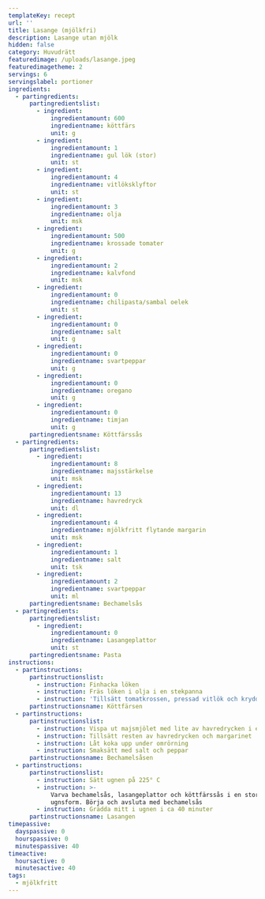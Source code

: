 ```yaml
---
templateKey: recept
url: ''
title: Lasange (mjölkfri)
description: Lasange utan mjölk
hidden: false
category: Huvudrätt
featuredimage: /uploads/lasange.jpeg
featuredimagetheme: 2
servings: 6
servingslabel: portioner
ingredients:
  - partingredients:
      partingredientslist:
        - ingredient:
            ingredientamount: 600
            ingredientname: köttfärs
            unit: g
        - ingredient:
            ingredientamount: 1
            ingredientname: gul lök (stor)
            unit: st
        - ingredient:
            ingredientamount: 4
            ingredientname: vitlöksklyftor
            unit: st
        - ingredient:
            ingredientamount: 3
            ingredientname: olja
            unit: msk
        - ingredient:
            ingredientamount: 500
            ingredientname: krossade tomater
            unit: g
        - ingredient:
            ingredientamount: 2
            ingredientname: kalvfond
            unit: msk
        - ingredient:
            ingredientamount: 0
            ingredientname: chilipasta/sambal oelek
            unit: st
        - ingredient:
            ingredientamount: 0
            ingredientname: salt
            unit: g
        - ingredient:
            ingredientamount: 0
            ingredientname: svartpeppar
            unit: g
        - ingredient:
            ingredientamount: 0
            ingredientname: oregano
            unit: g
        - ingredient:
            ingredientamount: 0
            ingredientname: timjan
            unit: g
      partingredientsname: Köttfärssås
  - partingredients:
      partingredientslist:
        - ingredient:
            ingredientamount: 8
            ingredientname: majsstärkelse
            unit: msk
        - ingredient:
            ingredientamount: 13
            ingredientname: havredryck
            unit: dl
        - ingredient:
            ingredientamount: 4
            ingredientname: mjölkfritt flytande margarin
            unit: msk
        - ingredient:
            ingredientamount: 1
            ingredientname: salt
            unit: tsk
        - ingredient:
            ingredientamount: 2
            ingredientname: svartpeppar
            unit: ml
      partingredientsname: Bechamelsås
  - partingredients:
      partingredientslist:
        - ingredient:
            ingredientamount: 0
            ingredientname: Lasangeplattor
            unit: st
      partingredientsname: Pasta
instructions:
  - partinstructions:
      partinstructionslist:
        - instruction: Finhacka löken
        - instruction: Fräs löken i olja i en stekpanna
        - instruction: 'Tillsätt tomatkrossen, pressad vitlök och kryddorna'
      partinstructionsname: Köttfärsen
  - partinstructions:
      partinstructionslist:
        - instruction: Vispa ut majsmjölet med lite av havredrycken i en kastrull
        - instruction: Tillsätt resten av havredrycken och margarinet
        - instruction: Låt koka upp under omrörning
        - instruction: Smaksätt med salt och peppar
      partinstructionsname: Bechamelsåsen
  - partinstructions:
      partinstructionslist:
        - instruction: Sätt ugnen på 225° C
        - instruction: >-
            Varva bechamelsås, lasangeplattor och köttfärssås i en stor
            ugnsform. Börja och avsluta med bechamelsås
        - instruction: Grädda mitt i ugnen i ca 40 minuter
      partinstructionsname: Lasangen
timepassive:
  dayspassive: 0
  hourspassive: 0
  minutespassive: 40
timeactive:
  hoursactive: 0
  minutesactive: 40
tags:
  - mjölkfritt
---
```


